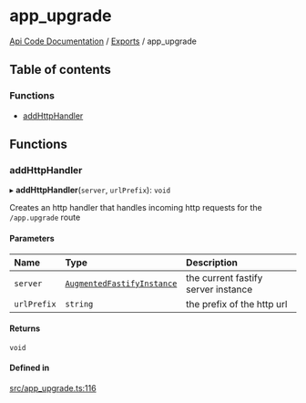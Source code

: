 # app\_upgrade
 
[Api Code Documentation](../README.md) / [Exports](../modules.md) / app\_upgrade

## Table of contents

### Functions

- [addHttpHandler](app_upgrade.md#addhttphandler)

## Functions

### addHttpHandler

▸ **addHttpHandler**(`server`, `urlPrefix`): `void`

Creates an http handler that handles incoming http requests for the `/app.upgrade` route

#### Parameters

| Name | Type | Description |
| :------ | :------ | :------ |
| `server` | [`AugmentedFastifyInstance`](../interfaces/types.AugmentedFastifyInstance.md) | the current fastify server instance |
| `urlPrefix` | `string` | the prefix of the http url |

#### Returns

`void`

#### Defined in

[src/app_upgrade.ts:116](https://github.com/openkfw/TruBudget/blob/2e83742/api/src/app_upgrade.ts#L116)
